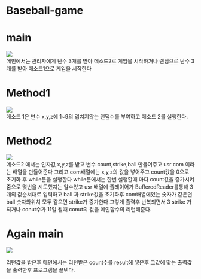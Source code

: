 # Baseball-game



# main

<img src="https://user-images.githubusercontent.com/96267331/173283833-639886f7-4327-4a3a-8226-c89d0de9280d.PNG"></img><br>
메인에서는 관리자에게 난수 3개를 받아 메소드2로 게임을 시작하거나 랜덤으로 난수 3개를 받아 메소드1으로 게임을 시작한다<br>
# Method1

<img src="https://user-images.githubusercontent.com/96267331/173283834-074f0d31-6f34-4254-ad81-a34f39ce887d.PNG"></img><br>
메소드 1은 변수 x,y,z에 1~9의 겹치지않는 랜덤수를 부여하고 메소드 2를 실행한다.<br>

# Method2

<img src="https://user-images.githubusercontent.com/96267331/173283837-8492357f-88d2-4e5b-9b9e-b1ee725dba7a.PNG"></img><br>
메소드2 에서는 인자값 x,y,z를 받고 변수 count,strike,ball 만들어주고 usr com 이라는 배열을 만들어준다 그리고 com배열에는 x,y,z의 값을
넣어주고 count값을 0으로 초기화 후 while문을 실행한다 while문에서는 한번 실행할때 마다 count값을 증가시켜줌으로 몇번을 시도했지는 알수있고
usr 배열에 플레이어가 BufferedReader를통해 3개의 값순서대로 입력하고 ball 과 strike값을 초기화후 com배열에있는 숫자가 같은면 ball 숫자와위치 모두 같으면 strike가 증가한다 
그렇게 출력후 반복되면서 3 strike 가 되거나 conut수가 11일 될때 conut의 값을 메인함수의 리턴해준다.

# Again main

<img src="https://user-images.githubusercontent.com/96267331/173283833-639886f7-4327-4a3a-8226-c89d0de9280d.PNG"></img><br>

리턴값을 받은후 메인에서는 리턴받은 count수를 result에 넣은후 그값에 맞는 출력값을 출력한후 프로그램을 끝낸다.
